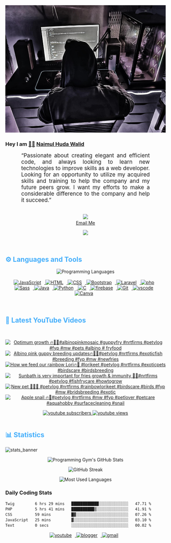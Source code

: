 <!-- ![github_cover_banner](https://www.digitalsolutionservices.com/img/services/web%20development.gif)-->

<div align="center" style="display:block;">
    <img height="400px" width="100%" alt="github cover banner" src="https://raw.githubusercontent.com/NaimulHudaWalid/NaimulHudaWalid/main/272276268_3114779035434264_920860974401480824_n.jpg"/> 
</div>

### Hey I am [👨🏻‍][facebook] [Naimul Huda Walid][youtube]



<p align:"center" style="text-align: justify; margin: 0 50px; font-size: 17px;" >
   “Passionate about creating elegant and efficient code, and always looking to learn new technologies to improve skills as a web developer. Looking for an opportunity to utilize my acquired skills and training to help the company and my future peers grow. I want my efforts to make a considerable difference to the company and help it succeed.”
<br>
<br>
<div align="center">

![](https://visitor-badge.glitch.me/badge?page_id=NaimulHudaWalid)
    <br />
[Email Me](mailto:dev.naimulhuda@gmail.com)
</div>
</p>
<!-- Typing SVG by DenverCoder1 - https://github.com/DenverCoder1/readme-typing-svg -->
<p align="center">
<!--   <a href="https://github.com/DenverCoder1/readme-typing-svg"> -->
    <img src="https://readme-typing-svg.herokuapp.com?color=E22FE4&width=380&height=45&lines=Open-Source+Enthusiast;Learning+In+Public;Empowering+Others;Nice+To+Meet+You+...&center=true"></a>

</p>
<br>
<!-- Languages and Tools -->

<h2 style="color: #44AEFB">⚙️ Languages and Tools</h2>
<div align="center" style="display:block;">
    <img width="100px" alt="Programming Languages" src="https://user-images.githubusercontent.com/78341798/194531121-47b0119a-ce00-439d-b586-125f86acb098.png"/> 
</div>
<br>   
<!-- Icons Resources -->
<!-- https://devicon.dev/ -->
<!-- https://cdn.jsdelivr.net/npm/simple-icons@v3/icons/ -->
<div align="center">
  <a href="https://developer.mozilla.org/en-US/docs/Web/JavaScript" target="_blank" rel="noreferrer">
      <img  alt="JavaScript" height="50px" style="padding-right:10px;" src="https://cdn.jsdelivr.net/gh/devicons/devicon/icons/javascript/javascript-plain.svg"/>
  </a>
  
 
  <a href="https://developer.mozilla.org/en-US/docs/Web/HTML" target="_blank" rel="noreferrer">
      <img  alt="HTML" height="50px" style="padding-right:10px;" src="https://cdn.jsdelivr.net/gh/devicons/devicon/icons/html5/html5-original.svg"/>
  </a>
  <a href="https://developer.mozilla.org/en-US/docs/Web/CSS" target="_blank" rel="noreferrer">
      <img  alt="CSS" height="50px" style="padding-right:10px;" src="https://cdn.jsdelivr.net/gh/devicons/devicon/icons/css3/css3-original.svg"/>
  </a>
  <a href="https://getbootstrap.com/" target="_blank" rel="noreferrer">
      <img  alt="Bootstrap" height="50px" style="padding-right:10px;" src="https://cdn.jsdelivr.net/gh/devicons/devicon/icons/bootstrap/bootstrap-original.svg"/>
  </a> 
  <a href="https://laravel.com/" target="_blank" rel="noreferrer">
      <img  alt="Laravel" height="50px" style="padding-right:10px;" src="https://cdn.jsdelivr.net/gh/devicons/devicon/icons/laravel/laravel-plain.svg"/>
  </a>
  <a href="https://www.php.net/" target="_blank" rel="noreferrer">
      <img  alt="php" height="50px" style="padding-right:10px;" src="https://cdn.jsdelivr.net/gh/devicons/devicon/icons/php/php-original.svg"/>
  </a>
  <a href="https://sass-lang.com/" target="_blank" rel="noreferrer">
      <img  alt="Sass" height="50px" style="padding-right:10px;" src="https://cdn.jsdelivr.net/gh/devicons/devicon/icons/sass/sass-original.svg"/>
  </a>
  <a href="https://www.java.com/en/" target="_blank" rel="noreferrer">
      <img  alt="Java" height="50px" style="padding-right:10px;" src="https://cdn.jsdelivr.net/gh/devicons/devicon/icons/java/java-original.svg"/>
  </a>    
  <a href="https://www.python.org/" target="_blank" rel="noreferrer">
      <img  alt="Python" height="50px" style="padding-right:10px;" src="https://cdn.jsdelivr.net/gh/devicons/devicon/icons/python/python-original.svg"/>
  </a>
  <a href="https://www.cprogramming.com/" target="_blank" rel="noreferrer">
      <img  alt="C" height="50px" style="padding-right:10px;" src="https://cdn.jsdelivr.net/gh/devicons/devicon/icons/c/c-original.svg"/>
  </a>
  
  <a href="https://firebase.google.com/" target="_blank" rel="noreferrer">
      <img  alt="firebase" height="50px" style="padding-right:10px;" src="https://cdn.jsdelivr.net/gh/devicons/devicon/icons/firebase/firebase-plain.svg"/>
  </a>
 
  <a href="https://git-scm.com/" target="_blank" rel="noreferrer">
      <img  alt="Git" height="50px" style="padding-right:10px;" src="https://cdn.jsdelivr.net/gh/devicons/devicon/icons/git/git-original.svg"/>
  </a>
  
  <a href="https://code.visualstudio.com/" target="_blank" rel="noreferrer">
      <img  alt="vscode" height="50px" style="padding-right:10px;"src="https://cdn.jsdelivr.net/gh/devicons/devicon/icons/vscode/vscode-original.svg"/>
  </a>
  <a href="https://www.canva.com/" target="_blank" rel="noreferrer">
      <img  alt="Canva" height="50px" style="padding-right:10px;" src="https://cdn.jsdelivr.net/gh/devicons/devicon/icons/canva/canva-original.svg"/> 
  </a>
</div>
<br>
<br>

<!-- Latest YouTube Videos -->

<h2 style="color: #44AEFB">🎦 Latest YouTube Videos</h2>
<br />

<!-- Resource/Reference: https://github.com/DenverCoder1/github-readme-youtube-cards -->
<div class="youtube videos cards" align="center">

<!-- BEGIN YOUTUBE-CARDS -->
[![Optimum growth 🔥🖤💯#albinopinkmosaic #guppyfry #nrtfirms #petvlog #fyp #mw #pets #albino # fryfood](https://ytcards.demolab.com/?id=1U6mvN-DScM&title=Optimum+growth+%F0%9F%94%A5%F0%9F%96%A4%F0%9F%92%AF%23albinopinkmosaic+%23guppyfry+%23nrtfirms+%23petvlog+%23fyp+%23mw+%23pets+%23albino+%23+fryfood&lang=en&timestamp=1712160338&background_color=%230d1117&title_color=%23ffffff&stats_color=%23dedede&max_title_lines=1&width=250&border_radius=5 "Optimum growth 🔥🖤💯#albinopinkmosaic #guppyfry #nrtfirms #petvlog #fyp #mw #pets #albino # fryfood")](https://www.youtube.com/watch?v=1U6mvN-DScM)
[![Albino pink guppy breeding updates🔥💯🖤#petvlog #nrtfirms #exoticfish #breeding #fyp #mw #newfries](https://ytcards.demolab.com/?id=NA0EhmVLXyY&title=Albino+pink+guppy+breeding+updates%F0%9F%94%A5%F0%9F%92%AF%F0%9F%96%A4%23petvlog+%23nrtfirms+%23exoticfish+%23breeding+%23fyp+%23mw+%23newfries&lang=en&timestamp=1712141291&background_color=%230d1117&title_color=%23ffffff&stats_color=%23dedede&max_title_lines=1&width=250&border_radius=5 "Albino pink guppy breeding updates🔥💯🖤#petvlog #nrtfirms #exoticfish #breeding #fyp #mw #newfries")](https://www.youtube.com/watch?v=NA0EhmVLXyY)
[![How we feed our rainbow Lori🔥🖤 #lorikeet #petvlog #nrtfirms #exoticpets #birdscare #birdsbreeding](https://ytcards.demolab.com/?id=Akc-EsJTEfk&title=How+we+feed+our+rainbow+Lori%F0%9F%94%A5%F0%9F%96%A4+%23lorikeet+%23petvlog+%23nrtfirms+%23exoticpets+%23birdscare+%23birdsbreeding&lang=en&timestamp=1712097732&background_color=%230d1117&title_color=%23ffffff&stats_color=%23dedede&max_title_lines=1&width=250&border_radius=5 "How we feed our rainbow Lori🔥🖤 #lorikeet #petvlog #nrtfirms #exoticpets #birdscare #birdsbreeding")](https://www.youtube.com/watch?v=Akc-EsJTEfk)
[![Sunbath is very important for fries growth & immunity 🖤💯#nrtfirms #petvlog #fishfrycare #howtogrow](https://ytcards.demolab.com/?id=bf-iHbgsbqs&title=Sunbath+is+very+important+for+fries+growth+%26+immunity+%F0%9F%96%A4%F0%9F%92%AF%23nrtfirms+%23petvlog+%23fishfrycare+%23howtogrow&lang=en&timestamp=1712070111&background_color=%230d1117&title_color=%23ffffff&stats_color=%23dedede&max_title_lines=1&width=250&border_radius=5 "Sunbath is very important for fries growth & immunity 🖤💯#nrtfirms #petvlog #fishfrycare #howtogrow")](https://www.youtube.com/watch?v=bf-iHbgsbqs)
[![New pet 🖤🔥💯 #petvlog #nrtfirms #rainbowlorikeet #birdscare #birds #fyp #mw #bridsbreeding #exotic](https://ytcards.demolab.com/?id=luuBPDO9dcc&title=New+pet+%F0%9F%96%A4%F0%9F%94%A5%F0%9F%92%AF+%23petvlog+%23nrtfirms+%23rainbowlorikeet+%23birdscare+%23birds+%23fyp+%23mw+%23bridsbreeding+%23exotic&lang=en&timestamp=1712060094&background_color=%230d1117&title_color=%23ffffff&stats_color=%23dedede&max_title_lines=1&width=250&border_radius=5 "New pet 🖤🔥💯 #petvlog #nrtfirms #rainbowlorikeet #birdscare #birds #fyp #mw #bridsbreeding #exotic")](https://www.youtube.com/watch?v=luuBPDO9dcc)
[![Apple snail 🔥🖤#petvlog #nrtfirms #mw #fyp #petlover #petcare #aquahobby #surfacecleaning #snail](https://ytcards.demolab.com/?id=dyPFWdNUbH0&title=Apple+snail+%F0%9F%94%A5%F0%9F%96%A4%23petvlog+%23nrtfirms+%23mw+%23fyp+%23petlover+%23petcare+%23aquahobby+%23surfacecleaning+%23snail&lang=en&timestamp=1712016664&background_color=%230d1117&title_color=%23ffffff&stats_color=%23dedede&max_title_lines=1&width=250&border_radius=5 "Apple snail 🔥🖤#petvlog #nrtfirms #mw #fyp #petlover #petcare #aquahobby #surfacecleaning #snail")](https://www.youtube.com/watch?v=dyPFWdNUbH0)
<!-- END YOUTUBE-CARDS -->
</div>

<!-- Begin Youtube Buttons -->
<!-- Resource/Reference:  https://github.com/DenverCoder1/custom-icon-badges -->
<div class="youtube buttons" align="center">
    <a href="https://www.youtube.com/channel/UCa3YaFwzSII0kKg3Nads2dQ"  target="_blank">
        <img alt="youtube subscribers" src="https://img.shields.io/youtube/channel/subscribers/UCa3YaFwzSII0kKg3Nads2dQ?logo=youtube&logoColor=red&style=for-the-badge"/>
    </a> 
    <a href="https://www.youtube.com/channel/UCa3YaFwzSII0kKg3Nads2dQ"  target="_blank">
        <img alt="youtube views" src="https://custom-icon-badges.demolab.com/youtube/channel/views/UCa3YaFwzSII0kKg3Nads2dQ?color=%23E05D44&logo=eye&logoColor=white&style=for-the-badge&labelColor=#555555"/>
    </a> 
</div>
<br>
<!-- End Youtube Buttons -->

<!-- Statistics -->

<h2 style="color: #44AEFB">📊 Statistics</h2>

![stats_banner](https://user-images.githubusercontent.com/78341798/194534778-d662496c-ae00-4e8d-ae9b-b90912054e7f.gif)

<!-- Begin Stats Cards -->
<!-- Resources:  -->
<!-- Github & Languages Stats: https://github.com/naimul15-12090/github-readme-stats --> 
<!-- Streak Stats: https://github.com/denvercoder1/github-readme-streak-stats -->
<!-- Change the value after ?username= to your GitHub username. -->
<div class="stats" align="center">

![Programming Gym's GitHub Stats](https://github-readme-stats.vercel.app/api?username=NaimulHudaWalid&hide=stars&count_private=true&show_icons=true&theme=algolia&border_radius=20)

![GitHub Streak](https://streak-stats.demolab.com?user=NaimulHudaWalid&count_private=true&theme=algolia&border_radius=22)

![Most Used Languages](https://github-readme-stats.vercel.app/api/top-langs/?username=NaimulHudaWalid&langs_count=8&layout=compact&show_icons=true&theme=algolia&border_radius=20)
    
<!-- ![Top Langs](https://github-readme-stats.vercel.app/api/top-langs/?username=naimul15-12090&langs_count=8) -->
<!-- [![Top Langs](https://github-readme-stats.vercel.app/api/top-langs/?username=naimul15-12090&layout=compact)](https://github.com/anuraghazra/github-readme-stats)
 -->
    
</div>
<!--  End Stats Cards -->



### Daily Coding Stats
<!--START_SECTION:waka-->

```txt
Twig         6 hrs 29 mins   ████████████░░░░░░░░░░░░░   47.71 %
PHP          5 hrs 41 mins   ██████████▒░░░░░░░░░░░░░░   41.91 %
CSS          59 mins         █▓░░░░░░░░░░░░░░░░░░░░░░░   07.26 %
JavaScript   25 mins         ▓░░░░░░░░░░░░░░░░░░░░░░░░   03.10 %
Text         0 secs          ░░░░░░░░░░░░░░░░░░░░░░░░░   00.02 %
```

<!--END_SECTION:waka-->
<!-- Begin Footer -->
<!-- Icons Resources -->
<!-- https://devicon.dev/ -->
<div class="footer" align="center" style="margin:15px;">
    <a href="https://www.youtube.com/channel/UCa3YaFwzSII0kKg3Nads2dQ" target="_blank">
        <img  style="margin:0 10px 10px 0;" src="https://user-images.githubusercontent.com/78341798/194531650-698ef1b1-9cbd-4b4f-96ef-5a2ec4b5d7e6.svg" alt="youtube" width="40px"/>
    </a>
    <a href="https://www.linkedin.com/in/naimulhudawalid/" target="_blank">
        <img style="margin:0 10px 10px 0;" src="https://user-images.githubusercontent.com/78341798/194531458-b5dfeb1b-bad5-4dfa-909a-2e402262db9a.svg" alt="blogger" width="40px"/>
    </a>
    <a href="mailto:dev.naimulhuda@gmail.com" target="_blank">
        <img style="margin:0 10px 10px 0;" src="https://user-images.githubusercontent.com/78341798/194531383-ddb2b774-5bb9-491c-b601-4a4a7d9792fb.svg" alt="gmail" width="40px"/>
    </a>
</div>
<!-- End Footer -->

[youtube]: https://www.youtube.com/channel/UCa3YaFwzSII0kKg3Nads2dQ
[facebook]: https://www.facebook.com/profile.php?id=100007065945838
